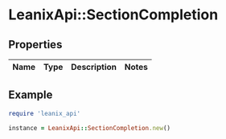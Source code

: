 # LeanixApi::SectionCompletion

## Properties

| Name | Type | Description | Notes |
| ---- | ---- | ----------- | ----- |

## Example

```ruby
require 'leanix_api'

instance = LeanixApi::SectionCompletion.new()
```

